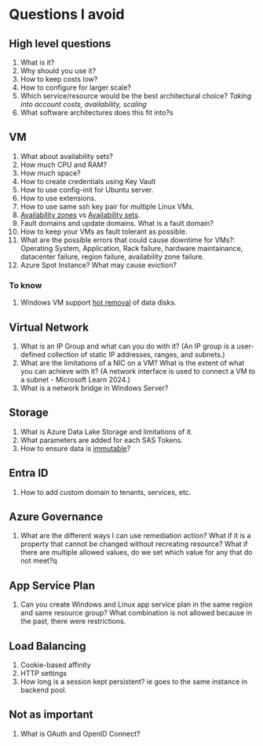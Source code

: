 # Questions I avoid

## High level questions

1. What is it?
2. Why should you use it?
3. How to keep costs low?
4. How to configure for larger scale?
5. Which service/resource would be the best architectural choice? *Taking into account costs, availability, scaling*
6. What software architectures does this fit into?s

## VM

1. What about availability sets?
2. How much CPU and RAM?
3. How much space?
4. How to create credentials using Key Vault
5. How to use config-init for Ubuntu server.
6. How to use extensions.
7. How to use same ssh key pair for multiple Linux VMs.
8. [Availability zones](https://learn.microsoft.com/en-us/azure/reliability/availability-zones-overview?tabs=azure-cli) vs [Availability sets](https://learn.microsoft.com/en-us/azure/virtual-machines/availability-set-overview).
9. Fault domains and update domains. What is a fault domain?
10. How to keep your VMs as fault tolerant as possible. 
11. What are the possible errors that could cause downtime for VMs?: Operating System, Application, Rack failure, hardware maintainance, datacenter failure, region failure, availability zone failure.
12. Azure Spot Instance? What may cause eviction?

### To know

1. Windows VM support [hot removal](https://learn.microsoft.com/en-us/azure/virtual-machines/windows/detach-disk) of data disks.

## Virtual Network

1. What is an IP Group and what can you do with it? (An IP group is a user-defined collection of static IP addresses, ranges, and subnets.)
2. What are the limitations of a NIC on a VM? What is the extent of what you can achieve with it? (A network interface is used to connect a VM to a subnet - Microsoft Learn 2024.)
3. What is a network bridge in Windows Server?

## Storage

1. What is Azure Data Lake Storage and limitations of it.
2. What parameters are added for each SAS Tokens.
3. How to ensure data is [immutable](https://learn.microsoft.com/en-us/azure/storage/blobs/immutable-storage-overview?tabs=azure-portal)? 

## Entra ID

1. How to add custom domain to tenants, services, etc.

## Azure Governance

1. What are the different ways I can use remediation action? What if it is a property that cannot be changed without recreating resource? What if there are multiple allowed values, do we set which value for any that do not meet?q

## App Service Plan

1. Can you create Windows and Linux app service plan in the same region and same resource group? What combination is not allowed because in the past, there were restrictions.

## Load Balancing

1. Cookie-based affinity
2. HTTP settings
3. How long is a session kept persistent? ie goes to the same instance in backend pool.

## Not as important


1. What is OAuth and OpenID Connect?